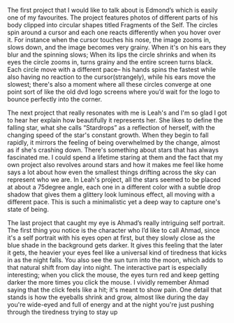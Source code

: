 The first project that I would like to talk about is Edmond’s which is easily one of my favourites. The project features photos of different parts of his body clipped into circular shapes titled Fragments of the Self.​​ The circles spin around a cursor and each one reacts differently when you hover over it. For instance when the cursor touches his nose, the image zooms in, slows down, and the image becomes very grainy. When it's on his ears they blur and the spinning slows; When its lips the circle shrinks and when its eyes the circle zooms in, turns grainy and the entire screen turns black. Each circle move with a different pace– his hands spins the fastest while also having no reaction to the cursor(strangely), while his ears move the slowest; there's also a moment  where all these circles converge at one point sort of like the old dvd logo screens where you’d wait for the logo to bounce perfectly into the corner. 

The next project that really resonates with me is Leah's and I'm so glad I got to hear her explain how beautifully it represents her. She likes to define the falling star, what she calls “Stardrops” as a reflection of herself, with the changing speed of the star's constant growth. When they begin to fall rapidly, it mirrors the feeling of being overwhelmed by the change, almost as if she's crashing down. There's something about stars that has always fascinated me. I could spend a lifetime staring at them and the fact that my own project also revolves around stars and how it makes me feel like home says a lot about  how even the smallest things drifting across the sky can represent who we are. In Leah's project, all the stars seemed to be placed at about a 75degree angle, each one in a different color with a subtle drop shadow that gives them a  glittery look luminous effect, all moving with a different pace. This is such a minimalistic yet a deep way to capture one's state of being. 

The last project that caught my eye is Ahmad’s really intriguing self portrait. The first thing you notice is the character who I’d like to call Ahmad, since it's a self portrait with his eyes open at first, but they slowly close as the blue shade in the background gets darker. It gives this feeling that the later it gets, the heavier your eyes feel like a universal kind of tiredness that kicks in as the night falls. You also see the sun turn into the moon, which adds to that natural shift from day into night. The interactive part is especially interesting; when you click the mouse, the eyes turn red and keep getting darker the more times you click the mouse. I vividly remember Ahmad saying that the click feels like a hit; it's meant to show pain. One detail that stands is how the eyeballs shrink and grow, almost like during the day you're wide-eyed and full of energy and at the night you're just pushing through the tiredness trying to stay up 
